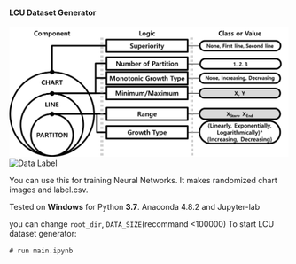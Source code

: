 #### LCU Dataset Generator

![Line Chart Understanding Dataset Generator](data/LCU_dataset.png)
![Data Label](data/label.png)

You can use this for training Neural Networks. 
It makes randomized chart images and label.csv.

Tested on **Windows** for Python **3.7**.
Anaconda 4.8.2 and Jupyter-lab

you can change `root_dir`, `DATA_SIZE`(recommand <100000)
To start LCU dataset generator:
```shell
# run main.ipynb
```